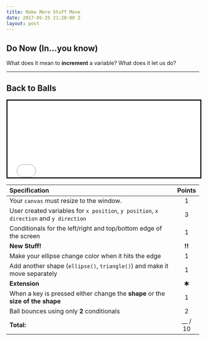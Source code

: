 ```yaml
---
title: Make More Stuff Move
date: 2017-05-25 21:28:00 Z
layout: post
---
```


## Do Now (In...you know)
What does it mean to **increment** a variable? What does it let us do?

---

## Back to Balls

<iframe src="{{ site.baseurl }}/Code_Examples/ChangeColorBounce" width="100%" height="200px" style="border:solid"></iframe>

| Specification                                                                          | Points  |
|:---------------------------------------------------------------------------------------|:-------:|
| Your `canvas` must resize to the window.                                               |    1    |
| User created variables for `x position`, `y position`, `x direction` and `y direction` |    3    |
| Conditionals for the left/right and top/bottom edge of the screen                      |    1    |
| **New Stuff!**                                                                         | **!!**  |
| Make your ellipse change color when it hits the edge                                   |    1    |
| Add another shape (`ellipse()`, `triangle()`) and make it move separately              |    1    |
| **Extension**                                                                          |    ✱    |
| When a key is pressed either change the **shape** or the **size of the shape**         |    1    |
| Ball bounces using only **2** conditionals                                             |    2    |
| **Total:**                                                                             | __ / 10 |
